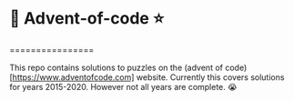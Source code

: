 # :christmas_tree: Advent-of-code :star:
================

This repo contains solutions to puzzles on the (advent of code)[https://www.adventofcode.com] website.  Currently this 
covers solutions for years 2015-2020.  However not all years are complete. :sob:









